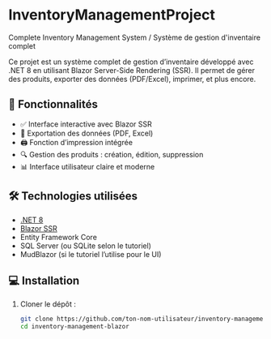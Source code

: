# InventoryManagementProject
Complete Inventory Management System / Système de gestion d'inventaire complet

Ce projet est un système complet de gestion d’inventaire développé avec .NET 8 en utilisant Blazor Server-Side Rendering (SSR). Il permet de gérer des produits, exporter des données (PDF/Excel), imprimer, et plus encore.

## 🚀 Fonctionnalités

- ✅ Interface interactive avec Blazor SSR
- 📄 Exportation des données (PDF, Excel)
- 🖨️ Fonction d’impression intégrée
- 🔍 Gestion des produits : création, édition, suppression
- 📊 Interface utilisateur claire et moderne

## 🛠️ Technologies utilisées

- [.NET 8](https://dotnet.microsoft.com/)
- [Blazor SSR](https://learn.microsoft.com/en-us/aspnet/core/blazor/)
- Entity Framework Core
- SQL Server (ou SQLite selon le tutoriel)
- MudBlazor (si le tutoriel l’utilise pour le UI)

## 💻 Installation

1. Cloner le dépôt :
   ```bash
   git clone https://github.com/ton-nom-utilisateur/inventory-management-blazor.git
   cd inventory-management-blazor


